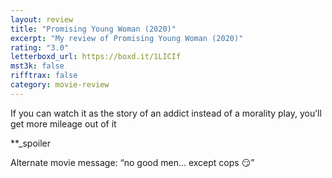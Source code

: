 ```yaml
---
layout: review
title: "Promising Young Woman (2020)"
excerpt: "My review of Promising Young Woman (2020)"
rating: "3.0"
letterboxd_url: https://boxd.it/1LICIf
mst3k: false
rifftrax: false
category: movie-review
---
```


If you can watch it as the story of an addict instead of a morality play, you’ll get more mileage out of it

\*\*\_spoiler

Alternate movie message: “no good men... except cops 😏”
